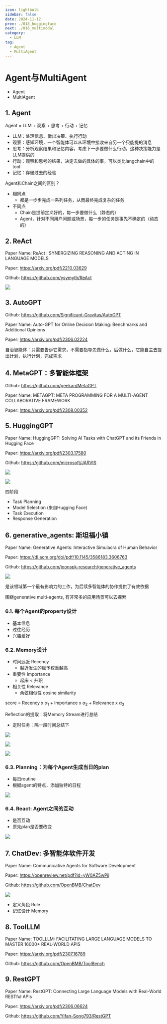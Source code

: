 ```yaml
---
icon: lightbulb
sidebar: false
date: 2024-11-12
prev: ./018_huggingface
next: ./016_multimodal
category:
  - LLM
tag:
  - Agent
  - MultiAgent
---
```

# Agent与MultiAgent
  - Agent
  - MultiAgent
<!-- more -->

## 1. Agent
Agent = LLM + 观察 + 思考 + 行动 + 记忆

- LLM：处理信息、做出决策、执行行动
- 观察：感知环境，一个智能体可以从环境中接收来自另一个只能提的消息
- 思考：分析观察结果和记忆内容，考虑下一步要做什么行动，这种决策能力是LLM提供的
- 行动：观察和思考的结果，决定去做的具体的事，可以类比langchain中的tool
- 记忆：存储过去的经验

Agent和Chain之间的区别？
- 相同点
  - 都是一步步完成一系列任务，从而最终完成复杂的任务
- 不同点
  - Chain是提前定义好的，每一步要做什么（静态的）
  - Agent，针对不同用户问题或场景，每一步的任务是事先不确定的（动态的）

## 2. ReAct
Paper Name: ReAct : SYNERGIZING REASONING AND ACTING IN LANGUAGE MODELS

Paper: https://arxiv.org/pdf/2210.03629

Github: https://github.com/ysymyth/ReAct

![](../../../assets/017_reason_action.png)

## 3. AutoGPT
Github: https://github.com/Significant-Gravitas/AutoGPT

Paper Name: Auto-GPT for Online Decision Making: Benchmarks and
Additional Opinions

Paper: https://arxiv.org/pdf/2306.02224

自治智能体：只需要告诉它需求，不需要指导先做什么，后做什么，它能自主去提出计划，执行计划，完成需求

## 4. MetaGPT：多智能体框架
Github: https://github.com/geekan/MetaGPT

Paper Name: METAGPT: META PROGRAMMING FOR A
MULTI-AGENT COLLABORATIVE FRAMEWORK

Paper: https://arxiv.org/pdf/2308.00352

## 5. HuggingGPT
Paper Name: HuggingGPT: Solving AI Tasks with ChatGPT and its Friends in Hugging Face

Paper: https://arxiv.org/pdf/2303.17580

Github: https://github.com/microsoft/JARVIS

![](../../../assets/017_hugginggpt1.png)

![](../../../assets/017_hugginggpt2.png)

四阶段
- Task Planning
- Model Selection (来自Hugging Face)
- Task Execution
- Response Generation

## 6. generative_agents: 斯坦福小镇
Paper Name: Generative Agents: Interactive Simulacra of Human Behavior

Paper: https://dl.acm.org/doi/pdf/10.1145/3586183.3606763

Github: https://github.com/joonspk-research/generative_agents

![](../../../assets/017_stanford_town.png)

是该领域第一个最有影响力的工作，为后续多智能体的协作提供了有效依据

围绕generative multi-agents, 有非常多的应用场景可以去探索

### 6.1. 每个Agent的property设计
  - 基本信息
  - 过往经历
  - 兴趣爱好

### 6.2. Memory设计
  - 时间远近 Recency
    - 越近发生的赋予权重越高
  - 重要性 Importance
    - 起床 < 升职
  - 相关性 Relevance
    - 余弦相似性 cosine similarity

score = Recency x $\alpha_1$ + Importance x $\alpha_2$ + Relevance x $\alpha_3$

Reflection的提取：将Memory Stream进行总结
- 定时任务：隔一段时间总结下

![](../../../assets/017_memory_design1.png)

![](../../../assets/017_memory_design2.png)

![](../../../assets/017_memory_design3.png)

### 6.3. Planning：为每个Agent生成当日的plan
- 每日routine
- 根据agent的特点，添加独特的日程
  
![](../../../assets/017_morning_routine.png)

### 6.4. React: Agent之间的互动
- 是否互动
- 原先plan是否要改变
  
![](../../../assets/017_react_with_other_agent.png)

## 7. ChatDev: 多智能体软件开发

Paper Name: Communicative Agents for Software Development

Paper: https://openreview.net/pdf?id=yW0AZ5wPji

Github: https://github.com/OpenBMB/ChatDev

![](../../../assets/017_chatdev.png)

- 定义角色 Role
- 记忆设计 Memory

## 8. ToolLLM
Paper Name: TOOLLLM: FACILITATING LARGE LANGUAGE MODELS TO MASTER 16000+ REAL-WORLD APIS

Paper: https://arxiv.org/pdf/2307.16789

Github: https://github.com/OpenBMB/ToolBench

## 9. RestGPT
Paper Name: RestGPT: Connecting Large Language Models with Real-World RESTful APIs

Paper: https://arxiv.org/pdf/2306.06624

Github: https://github.com/Yifan-Song793/RestGPT